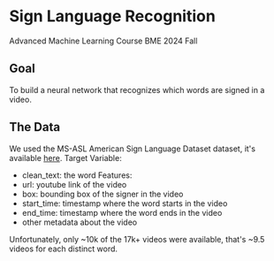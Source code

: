 # Sign Language Recognition
Advanced Machine Learning Course BME 2024 Fall
## Goal
To build a neural network that recognizes which words are signed in a video.

## The Data
We used the MS-ASL American Sign Language Dataset dataset, it's available [here](https://www.microsoft.com/en-us/download/details.aspx?id=100121).
Target Variable:
  - clean_text: the word
Features:
  - url: youtube link of the video
  - box: bounding box of the signer in the video
  - start_time: timestamp where the word starts in the video
  - end_time: timestamp where the word ends in the video
  - other metadata about the video

Unfortunately, only ~10k of the 17k+ videos were available, that's ~9.5 videos for each distinct word.
